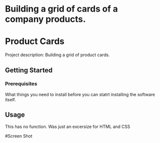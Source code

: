 # Building a grid of cards of a company products.

# Product Cards
Project description: Building a grid of product cards. 

## Getting Started
### Prerequisites
What things you need to install before you can statrt installing the software itself.

## Usage
This has no function. Was just an excersize for HTML and CSS

#Screen Shot
